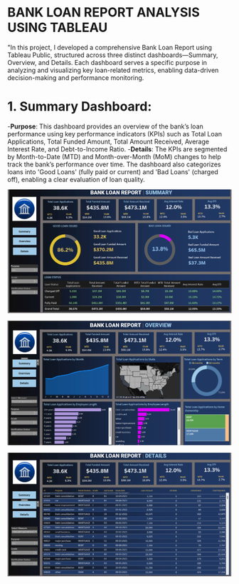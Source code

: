 # BANK LOAN REPORT ANALYSIS USING TABLEAU


"In this project, I developed a comprehensive Bank Loan Report using Tableau Public, structured across three distinct dashboards—Summary, Overview, and Details. Each dashboard serves a specific purpose in analyzing and visualizing key loan-related metrics, enabling data-driven decision-making and performance monitoring.
# 1. Summary Dashboard:
-**Purpose**: This dashboard provides an overview of the bank’s loan performance using key performance indicators (KPIs) such as Total Loan Applications, Total Funded Amount, Total Amount Received, Average Interest Rate, and Debt-to-Income Ratio.
-**Details**:
The KPIs are segmented by Month-to-Date (MTD) and Month-over-Month (MoM) changes to help track the bank’s performance over time.
The dashboard also categorizes loans into 'Good Loans' (fully paid or current) and 'Bad Loans' (charged off), enabling a clear evaluation of loan quality.

![alttext](https://github.com/Saichandu19/BANK-LOAN-REPORT-ANALYSIS-DASHBOARD-USING-TABLEAU/blob/main/SUMMARY_DASHBOARD.png?raw=true)


![alttext](https://github.com/Saichandu19/BANK-LOAN-REPORT-ANALYSIS-DASHBOARD-USING-TABLEAU/blob/main/OVERVIEW_DASHBOARD.png?raw=true)

![alttext](https://github.com/Saichandu19/BANK-LOAN-REPORT-ANALYSIS-DASHBOARD-USING-TABLEAU/blob/main/DETAILS_DASHBOARD.png?raw=true)
